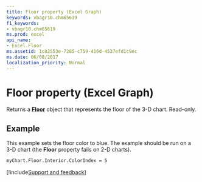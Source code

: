 ```yaml
---
title: Floor property (Excel Graph)
keywords: vbagr10.chm65619
f1_keywords:
- vbagr10.chm65619
ms.prod: excel
api_name:
- Excel.Floor
ms.assetid: 1c82553e-7285-c759-416d-4537efd1c9ec
ms.date: 06/08/2017
localization_priority: Normal
---
```



# Floor property (Excel Graph)

Returns a  **[Floor](Excel.Floor-graph-object.md)** object that represents the floor of the 3-D chart. Read-only.


## Example

This example sets the floor color to blue. The example should be run on a 3-D chart (the  **Floor** property fails on 2-D charts).


```vb
myChart.Floor.Interior.ColorIndex = 5
```

[!include[Support and feedback](~/includes/feedback-boilerplate.md)]